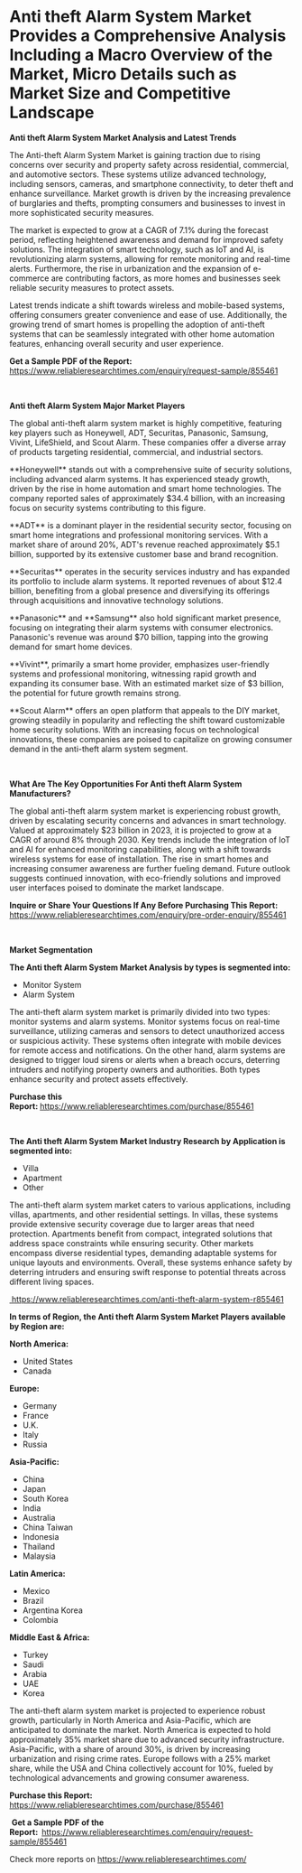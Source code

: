 <p><h1>Anti theft Alarm System Market Provides a Comprehensive Analysis Including a Macro Overview of the Market, Micro Details such as Market Size and Competitive Landscape</h1></p><p><strong>Anti theft Alarm System Market Analysis and Latest Trends</strong></p>
<p><p>The Anti-theft Alarm System Market is gaining traction due to rising concerns over security and property safety across residential, commercial, and automotive sectors. These systems utilize advanced technology, including sensors, cameras, and smartphone connectivity, to deter theft and enhance surveillance. Market growth is driven by the increasing prevalence of burglaries and thefts, prompting consumers and businesses to invest in more sophisticated security measures.</p><p>The market is expected to grow at a CAGR of 7.1% during the forecast period, reflecting heightened awareness and demand for improved safety solutions. The integration of smart technology, such as IoT and AI, is revolutionizing alarm systems, allowing for remote monitoring and real-time alerts. Furthermore, the rise in urbanization and the expansion of e-commerce are contributing factors, as more homes and businesses seek reliable security measures to protect assets.</p><p>Latest trends indicate a shift towards wireless and mobile-based systems, offering consumers greater convenience and ease of use. Additionally, the growing trend of smart homes is propelling the adoption of anti-theft systems that can be seamlessly integrated with other home automation features, enhancing overall security and user experience.</p></p>
<p><strong>Get a Sample PDF of the Report:&nbsp;</strong> <a href="https://www.reliableresearchtimes.com/enquiry/request-sample/855461?utm_campaign=2141&utm_medium=2&utm_source=Github&utm_content=ia&utm_term=20022025&utm_id=anti-theft-alarm-system">https://www.reliableresearchtimes.com/enquiry/request-sample/855461</a></p>
<p>&nbsp;</p>
<p><strong>Anti theft Alarm System Major Market Players</strong></p>
<p><p>The global anti-theft alarm system market is highly competitive, featuring key players such as Honeywell, ADT, Securitas, Panasonic, Samsung, Vivint, LifeShield, and Scout Alarm. These companies offer a diverse array of products targeting residential, commercial, and industrial sectors.</p><p>**Honeywell** stands out with a comprehensive suite of security solutions, including advanced alarm systems. It has experienced steady growth, driven by the rise in home automation and smart home technologies. The company reported sales of approximately $34.4 billion, with an increasing focus on security systems contributing to this figure.</p><p>**ADT** is a dominant player in the residential security sector, focusing on smart home integrations and professional monitoring services. With a market share of around 20%, ADT's revenue reached approximately $5.1 billion, supported by its extensive customer base and brand recognition.</p><p>**Securitas** operates in the security services industry and has expanded its portfolio to include alarm systems. It reported revenues of about $12.4 billion, benefiting from a global presence and diversifying its offerings through acquisitions and innovative technology solutions.</p><p>**Panasonic** and **Samsung** also hold significant market presence, focusing on integrating their alarm systems with consumer electronics. Panasonic's revenue was around $70 billion, tapping into the growing demand for smart home devices.</p><p>**Vivint**, primarily a smart home provider, emphasizes user-friendly systems and professional monitoring, witnessing rapid growth and expanding its consumer base. With an estimated market size of $3 billion, the potential for future growth remains strong. </p><p>**Scout Alarm** offers an open platform that appeals to the DIY market, growing steadily in popularity and reflecting the shift toward customizable home security solutions. With an increasing focus on technological innovations, these companies are poised to capitalize on growing consumer demand in the anti-theft alarm system segment.</p></p>
<p>&nbsp;</p>
<p><strong>What Are The Key Opportunities For Anti theft Alarm System Manufacturers?</strong></p>
<p><p>The global anti-theft alarm system market is experiencing robust growth, driven by escalating security concerns and advances in smart technology. Valued at approximately $23 billion in 2023, it is projected to grow at a CAGR of around 8% through 2030. Key trends include the integration of IoT and AI for enhanced monitoring capabilities, along with a shift towards wireless systems for ease of installation. The rise in smart homes and increasing consumer awareness are further fueling demand. Future outlook suggests continued innovation, with eco-friendly solutions and improved user interfaces poised to dominate the market landscape.</p></p>
<p><strong>Inquire or Share Your Questions If Any Before Purchasing This Report:</strong> <a href="https://www.reliableresearchtimes.com/enquiry/pre-order-enquiry/855461?utm_campaign=2141&utm_medium=2&utm_source=Github&utm_content=ia&utm_term=20022025&utm_id=anti-theft-alarm-system">https://www.reliableresearchtimes.com/enquiry/pre-order-enquiry/855461</a></p>
<p>&nbsp;</p>
<p><strong>Market Segmentation</strong></p>
<p><strong>The Anti theft Alarm System Market Analysis by types is segmented into:</strong></p>
<p><ul><li>Monitor System</li><li>Alarm System</li></ul></p>
<p><p>The anti-theft alarm system market is primarily divided into two types: monitor systems and alarm systems. Monitor systems focus on real-time surveillance, utilizing cameras and sensors to detect unauthorized access or suspicious activity. These systems often integrate with mobile devices for remote access and notifications. On the other hand, alarm systems are designed to trigger loud sirens or alerts when a breach occurs, deterring intruders and notifying property owners and authorities. Both types enhance security and protect assets effectively.</p></p>
<p><strong>Purchase this Report:&nbsp;</strong><a href="https://www.reliableresearchtimes.com/purchase/855461?utm_campaign=2141&utm_medium=2&utm_source=Github&utm_content=ia&utm_term=20022025&utm_id=anti-theft-alarm-system">https://www.reliableresearchtimes.com/purchase/855461</a></p>
<p>&nbsp;</p>
<p><strong>The Anti theft Alarm System Market Industry Research by Application is segmented into:</strong></p>
<p><ul><li>Villa</li><li>Apartment</li><li>Other</li></ul></p>
<p><p>The anti-theft alarm system market caters to various applications, including villas, apartments, and other residential settings. In villas, these systems provide extensive security coverage due to larger areas that need protection. Apartments benefit from compact, integrated solutions that address space constraints while ensuring security. Other markets encompass diverse residential types, demanding adaptable systems for unique layouts and environments. Overall, these systems enhance safety by deterring intruders and ensuring swift response to potential threats across different living spaces.</p></p>
<p><a href="https://www.reliableresearchtimes.com/anti-theft-alarm-system-r855461?utm_campaign=2141&utm_medium=2&utm_source=Github&utm_content=ia&utm_term=20022025&utm_id=anti-theft-alarm-system">&nbsp;https://www.reliableresearchtimes.com/anti-theft-alarm-system-r855461</a></p>
<p><strong>In terms of Region, the Anti theft Alarm System Market Players available by Region are:</strong></p>
<p>
    <p> <strong> North America: </strong>
        <ul>
            <li>United States</li>
            <li>Canada</li>
        </ul>
        </p> 
    <p> <strong> Europe: </strong>
        <ul>
            <li>Germany</li>
            <li>France</li>
            <li>U.K.</li>
            <li>Italy</li>
            <li>Russia</li>
        </ul>
        </p> 
    <p> <strong> Asia-Pacific: </strong>
        <ul>
            <li>China</li>
            <li>Japan</li>
            <li>South Korea</li>
            <li>India</li>
            <li>Australia</li>
            <li>China Taiwan</li>
            <li>Indonesia</li>
            <li>Thailand</li>
            <li>Malaysia</li>
        </ul>
        </p> 
    <p> <strong> Latin America: </strong>
        <ul>
            <li>Mexico</li>
            <li>Brazil</li>
            <li>Argentina Korea</li>
            <li>Colombia</li>
        </ul>
        </p> 
    <p> <strong> Middle East & Africa: </strong>
        <ul>
            <li>Turkey</li>
            <li>Saudi</li>
            <li>Arabia</li>
            <li>UAE</li>
            <li>Korea</li>
        </ul>
    </p>
    </p>
<p><p>The anti-theft alarm system market is projected to experience robust growth, particularly in North America and Asia-Pacific, which are anticipated to dominate the market. North America is expected to hold approximately 35% market share due to advanced security infrastructure. Asia-Pacific, with a share of around 30%, is driven by increasing urbanization and rising crime rates. Europe follows with a 25% market share, while the USA and China collectively account for 10%, fueled by technological advancements and growing consumer awareness.</p></p>
<p><strong>Purchase this Report: </strong><a href="https://www.reliableresearchtimes.com/purchase/855461?utm_campaign=2141&utm_medium=2&utm_source=Github&utm_content=ia&utm_term=20022025&utm_id=anti-theft-alarm-system">https://www.reliableresearchtimes.com/purchase/855461</a></p>
<p>&nbsp;<strong>Get a Sample PDF of the Report:&nbsp;&nbsp;</strong><a href="https://www.reliableresearchtimes.com/enquiry/request-sample/855461?utm_campaign=2141&utm_medium=2&utm_source=Github&utm_content=ia&utm_term=20022025&utm_id=anti-theft-alarm-system">https://www.reliableresearchtimes.com/enquiry/request-sample/855461</a></p>
<p><strong></strong></p>
<p>Check more reports on <a href="https://www.reliableresearchtimes.com/?utm_campaign=2141&utm_medium=2&utm_source=Github&utm_content=ia&utm_term=20022025&utm_id=anti-theft-alarm-system">https://www.reliableresearchtimes.com/</a></p>